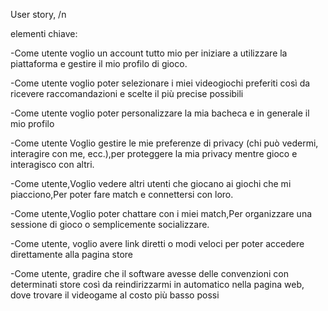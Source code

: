 User story, /n

elementi chiave:


-Come utente voglio un account tutto mio per iniziare a utilizzare la piattaforma e gestire il mio profilo di gioco.

-Come utente voglio poter selezionare i miei videogiochi preferiti così da ricevere raccomandazioni e scelte il più precise possibili 

-Come utente voglio poter personalizzare la mia bacheca e in generale il mio profilo 

-Come utente Voglio gestire le mie preferenze di privacy (chi può vedermi, interagire con me, ecc.),per proteggere la mia privacy mentre gioco e interagisco con altri.

-Come utente,Voglio vedere altri utenti che giocano ai giochi che mi piacciono,Per poter fare match e connettersi con loro.

-Come utente,Voglio poter chattare con i miei match,Per organizzare una sessione di gioco o semplicemente socializzare.

-Come utente, voglio avere link diretti o modi veloci per poter accedere direttamente alla pagina store 

-Come utente, gradire che il software avesse delle convenzioni con determinati store così da reindirizzarmi in automatico nella pagina web, dove trovare il videogame al costo più basso possi